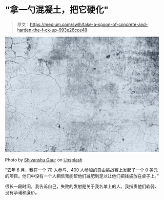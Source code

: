 # "拿一勺混凝土，把它硬化"

> 原文：<https://medium.com/swlh/take-a-spoon-of-concrete-and-harden-the-f-ck-up-993e26cce48>

![](img/dc3a46e0c71d0a23a4a4cf0594c1d23c.png)

Photo by [Shivanshu Gaur](https://unsplash.com/@shivanshu_oo7?utm_source=medium&utm_medium=referral) on [Unsplash](https://unsplash.com?utm_source=medium&utm_medium=referral)

“去年 6 月，我在一个 70 人参与、400 人参加的自由挑战赛上发起了一个 0 美元的项目。他们中没有一个人相信我能帮他们减肥到足以让他们把钱袋放在桌子上。”

很长一段时间，我告诉自己，失败的发射是关于我名单上的人。我指责他们软弱、没有承诺和廉价。